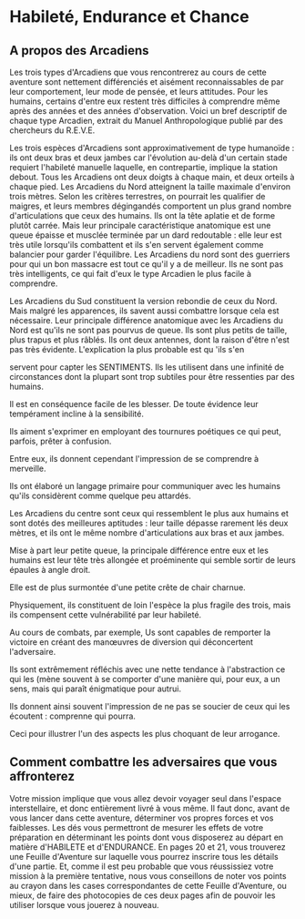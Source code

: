 # Habileté, Endurance et Chance

## A propos des Arcadiens

Les trois types d'Arcadiens que vous rencontrerez au cours de cette aventure sont nettement différenciés et aisément reconnaissables de par leur comportement, leur mode de pensée, et leurs attitudes. Pour les humains, certains d'entre eux restent très difficiles à comprendre même après des années et des années d'observation. Voici un bref descriptif de chaque type Arcadien, extrait du Manuel Anthropologique publié par des chercheurs du R.E.V.E.

Les trois espèces d'Arcadiens sont approximativement de type humanoïde : ils ont deux bras et deux jambes car l'évolution au-delà d'un certain stade requiert l'habileté manuelle laquelle, en contrepartie, implique la station debout. Tous les Arcadiens ont deux doigts à chaque main, et deux orteils à chaque pied. Les Arcadiens du Nord atteignent la taille maximale d'environ trois mètres. Selon les critères terrestres, on pourrait les qualifier de maigres, et leurs membres dégingandés comportent un plus grand nombre d'articulations que ceux des humains. Ils ont la tête aplatie et de forme plutôt carrée. Mais leur principale caractéristique anatomique est une queue épaisse et musclée terminée par un dard redoutable : elle leur est très utile lorsqu'ils combattent et ils s'en servent également comme balancier pour garder l'équilibre. Les Arcadiens du nord sont des guerriers pour qui un bon massacre est tout ce qu'il y a de meilleur. Ils ne sont pas très intelligents, ce qui fait d'eux le type Arcadien le plus facile à comprendre.

Les Arcadiens du Sud constituent la version rebondie de ceux du Nord. Mais malgré les apparences, ils savent aussi combattre lorsque cela est nécessaire. Leur principale différence anatomique avec les Arcadiens du Nord est qu'ils ne sont pas pourvus de queue. Ils sont plus petits de taille, plus trapus et plus râblés. Ils ont deux antennes, dont la raison d'être n'est pas très évidente. L'explication la plus probable est qu 'ils s'en

servent pour capter les SENTIMENTS. Ils les utilisent dans une infinité de circonstances dont la plupart sont trop subtiles pour être ressenties par des humains.

Il est en conséquence facile de les blesser. De toute évidence leur tempérament incline à la sensibilité.

Ils aiment s'exprimer en employant des tournures poétiques ce qui peut, parfois, prêter à confusion.

Entre eux, ils donnent cependant l'impression de se comprendre à merveille.

Ils ont élaboré un langage primaire pour communiquer avec les humains qu'ils considèrent comme quelque peu attardés.

Les Arcadiens du centre sont ceux qui ressemblent le plus aux humains et sont dotés des meilleures aptitudes : leur taille dépasse rarement lés deux mètres, et ils ont le même nombre d'articulations aux bras et aux jambes.

Mise à part leur petite queue, la principale différence entre eux et les humains est leur tête très allongée et proéminente qui semble sortir de leurs épaules à angle droit.

Elle est de plus surmontée d'une petite crête de chair charnue.

Physiquement, ils constituent de loin l'espèce la plus fragile des trois, mais ils compensent cette vulnérabilité par leur habileté.

Au cours de combats, par exemple, Us sont capables de remporter la victoire en créant des manœuvres de diversion qui déconcertent l'adversaire.

Ils sont extrêmement réfléchis avec une nette tendance à l'abstraction ce qui les (mène souvent à se comporter d'une manière qui, pour eux, a un sens, mais qui paraît énigmatique pour autrui.

Ils donnent ainsi souvent l'impression de ne pas se soucier de ceux qui les écoutent : comprenne qui pourra.

Ceci pour illustrer l'un des aspects les plus choquant de leur arrogance.

## Comment combattre les adversaires que vous affronterez

Votre mission implique que vous allez devoir voyager seul dans l'espace interstellaire, et donc entièrement livré à vous même. Il faut donc, avant de vous lancer dans cette aventure, déterminer vos propres forces et vos faiblesses. Les dés vous permettront de mesurer les effets de votre préparation en déterminant les points dont vous disposerez au départ en matière d'HABlLETE et d'ENDURANCE. En pages 20 et 21, vous trouverez une Feuille d'Aventure sur laquelle vous pourrez inscrire tous les détails d'une partie. Et, comme il est peu probable que vous réussissiez votre mission à la première tentative, nous vous conseillons de noter vos points au crayon dans les cases correspondantes de cette Feuille d'Aventure, ou mieux, de faire des photocopies de ces deux pages afin de pouvoir les utiliser lorsque vous jouerez à nouveau.
